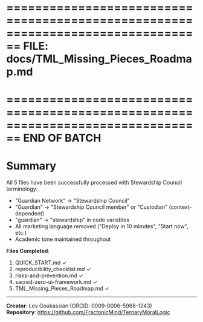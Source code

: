 
================================================================================
FILE: docs/TML_Missing_Pieces_Roadmap.md
================================================================================


================================================================================
END OF BATCH
================================================================================

# Summary

All 5 files have been successfully processed with Stewardship Council terminology:
- "Guardian Network" → "Stewardship Council"
- "Guardian" → "Stewardship Council member" or "Custodian" (context-dependent)
- "guardian" → "stewardship" in code variables
- All marketing language removed ("Deploy in 10 minutes", "Start now", etc.)
- Academic tone maintained throughout

**Files Completed**:
1. QUICK_START.md ✓
2. reproducibility_checklist.md ✓
3. risks-and-prevention.md ✓
4. sacred-zero-ui-framework.md ✓
5. TML_Missing_Pieces_Roadmap.md ✓

---

**Creator**: Lev Goukassian (ORCID: 0009-0006-5966-1243)  
**Repository**: https://github.com/FractonicMind/TernaryMoralLogic
